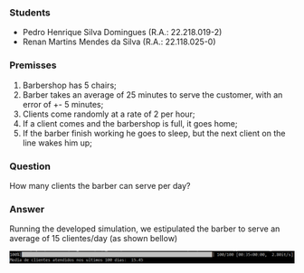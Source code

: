 ### Students
- Pedro Henrique Silva Domingues (R.A.: 22.218.019-2)
- Renan Martins Mendes da Silva (R.A.: 22.118.025-0)
### Premisses

  1. Barbershop has 5 chairs;
  2. Barber takes an average of 25 minutes to serve the customer, with an error of +- 5 minutes;
  3. Clients come randomly at a rate of 2 per hour;
  4. If a client comes and the barbershop is full, it goes home;
  5. If the barber finish working he goes to sleep, but the next client on the line wakes him up;

### Question

How many clients the barber can serve per day?

### Answer

Running the developed simulation, we estipulated the barber to serve an average of 15 clientes/day (as shown bellow)

![RESULTS](https://github.com/12pedro07/FEI-CS/blob/main/CC7261-SistemasDistribuidos/Lazy_Barber/Exemplo_Resultado.png)
